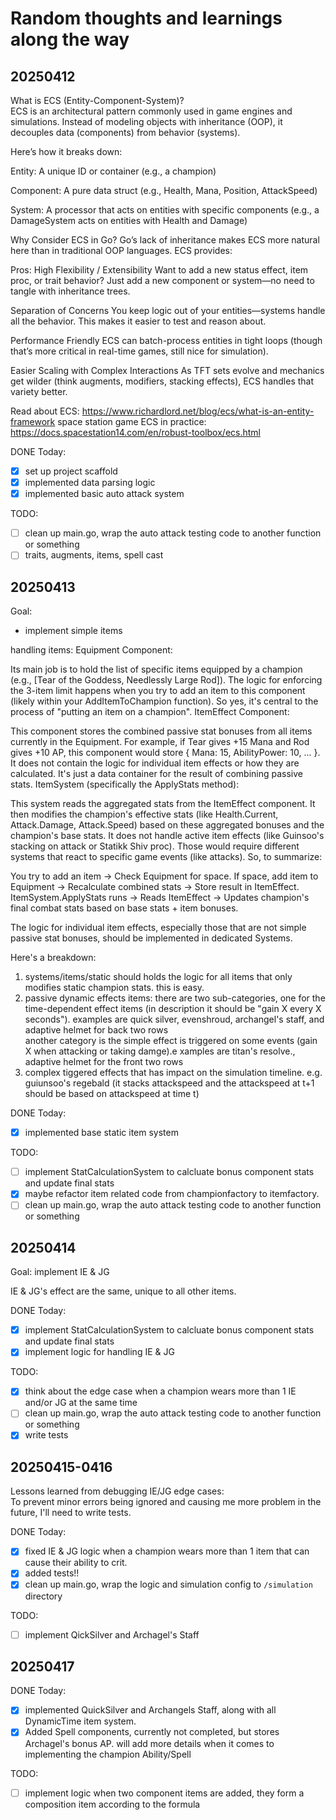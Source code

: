 # Random thoughts and learnings along the way

## 20250412
What is ECS (Entity-Component-System)?  
ECS is an architectural pattern commonly used in game engines and simulations. Instead of modeling objects with inheritance (OOP), it decouples data (components) from behavior (systems).  

Here’s how it breaks down:  

Entity: A unique ID or container (e.g., a champion)

Component: A pure data struct (e.g., Health, Mana, Position, AttackSpeed)

System: A processor that acts on entities with specific components (e.g., a DamageSystem acts on entities with Health and Damage)

Why Consider ECS in Go?
Go’s lack of inheritance makes ECS more natural here than in traditional OOP languages. ECS provides:

Pros:
High Flexibility / Extensibility
Want to add a new status effect, item proc, or trait behavior? Just add a new component or system—no need to tangle with inheritance trees.

Separation of Concerns
You keep logic out of your entities—systems handle all the behavior. This makes it easier to test and reason about.

Performance Friendly
ECS can batch-process entities in tight loops (though that’s more critical in real-time games, still nice for simulation).

Easier Scaling with Complex Interactions
As TFT sets evolve and mechanics get wilder (think augments, modifiers, stacking effects), ECS handles that variety better.

Read about ECS: https://www.richardlord.net/blog/ecs/what-is-an-entity-framework
space station game ECS in practice: https://docs.spacestation14.com/en/robust-toolbox/ecs.html

DONE Today:
- [x] set up project scaffold
- [x] implemented data parsing logic
- [x] implemented basic auto attack system

TODO:
- [ ] clean up main.go, wrap the auto attack testing code to another function or something
- [ ] traits, augments, items, spell cast

## 20250413
Goal:
- implement simple items

handling items:
Equipment Component:

Its main job is to hold the list of specific items equipped by a champion (e.g., [Tear of the Goddess, Needlessly Large Rod]).
The logic for enforcing the 3-item limit happens when you try to add an item to this component (likely within your AddItemToChampion function). So yes, it's central to the process of "putting an item on a champion".
ItemEffect Component:

This component stores the combined passive stat bonuses from all items currently in the Equipment. For example, if Tear gives +15 Mana and Rod gives +10 AP, this component would store { Mana: 15, AbilityPower: 10, ... }.
It does not contain the logic for individual item effects or how they are calculated. It's just a data container for the result of combining passive stats.
ItemSystem (specifically the ApplyStats method):

This system reads the aggregated stats from the ItemEffect component.
It then modifies the champion's effective stats (like Health.Current, Attack.Damage, Attack.Speed) based on these aggregated bonuses and the champion's base stats.
It does not handle active item effects (like Guinsoo's stacking on attack or Statikk Shiv proc). Those would require different systems that react to specific game events (like attacks).
So, to summarize:

You try to add an item -> Check Equipment for space.
If space, add item to Equipment -> Recalculate combined stats -> Store result in ItemEffect.
ItemSystem.ApplyStats runs -> Reads ItemEffect -> Updates champion's final combat stats based on base stats + item bonuses.

The logic for individual item effects, especially those that are not simple passive stat bonuses, should be implemented in dedicated Systems.

Here's a breakdown:

1. systems/items/static should holds the logic for all items that only modifies static champion stats. this is easy.
2. passive dynamic effects items: there are two sub-categories,
    one for the time-dependent effect items (in description it should be "gain X every X seconds"). examples are quick silver, evenshroud, archangel's staff, and adaptive helmet for back two rows  
    another category is the simple effect is triggered on some events (gain X when attacking or taking damge).e xamples are titan's resolve., adaptive helmet for the front two rows  
3. complex tiggered effects that has impact on the simulation timeline. e.g. guiunsoo's regebald (it stacks attackspeed and the attackspeed at t+1 should be based on attackspeed at time t)

DONE Today:
- [x] implemented base static item system

TODO:
- [ ] implement StatCalculationSystem to calcluate bonus component stats and update final stats
- [x] maybe refactor item related code from championfactory to itemfactory.
- [ ] clean up main.go, wrap the auto attack testing code to another function or something

## 20250414
Goal: implement IE & JG

IE & JG's effect are the same, unique to all other items.

DONE Today:
- [x] implement StatCalculationSystem to calcluate bonus component stats and update final stats
- [x] implement logic for handling IE & JG

TODO:
- [x] think about the edge case when a champion wears more than 1 IE and/or JG at the same time
- [ ] clean up main.go, wrap the auto attack testing code to another function or something
- [x] write tests

## 20250415-0416
Lessons learned from debugging IE/JG edge cases:  
To prevent minor errors being ignored and causing me more problem in the future, I'll need to write tests.

DONE Today:
- [x] fixed IE & JG logic when a champion wears more than 1 item that can cause their ability to crit.
- [x] added tests!!
- [x] clean up main.go, wrap the logic and simulation config to `/simulation` directory

TODO:
- [ ] implement QickSilver and Archagel's Staff

## 20250417
DONE Today: 
- [x] implemented QuickSilver and Archangels Staff, along with all DynamicTime item system.
- [x] Added Spell components, currently not completed, but stores Archagel's bonus AP. will add more details when it comes to implementing the champion Ability/Spell

TODO:
- [ ] implement logic when two component items are added, they form a composition item according to the formula